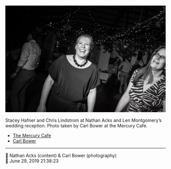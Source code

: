 ![Stacey Hafner and Chris Lindstrom](assets/f9011bda2c7378ccd768b69c4b9783f1.webp)

Stacey Hafner and Chris Lindstrom at Nathan Acks and Len Montgomery’s wedding reception. Photo taken by Carl Bower at the Mercury Cafe.

* [The Mercury Cafe](http://mercurycafe.com)
* [Carl Bower](https://carlbowerphotos.com)

- - - -

<span aria-hidden="true">👥</span> Nathan Acks (content) & Carl Bower (photography)  
<span aria-hidden="true">📅</span> June 29, 2019 21:38:23
